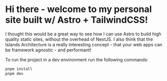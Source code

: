 # Hi there - welcome to my personal site built w/ Astro + TailwindCSS!

I thought this would be a great way to see how I can use Astro to build high quality static sites, without the overhead of NextJS. I also think that the Islands Architecture is a really interesting concept - that your web apps can be framework agnostic - and performant!

To run the project in a dev environment run the following commands:

```bash
pnpm install
pnpm dev
```
